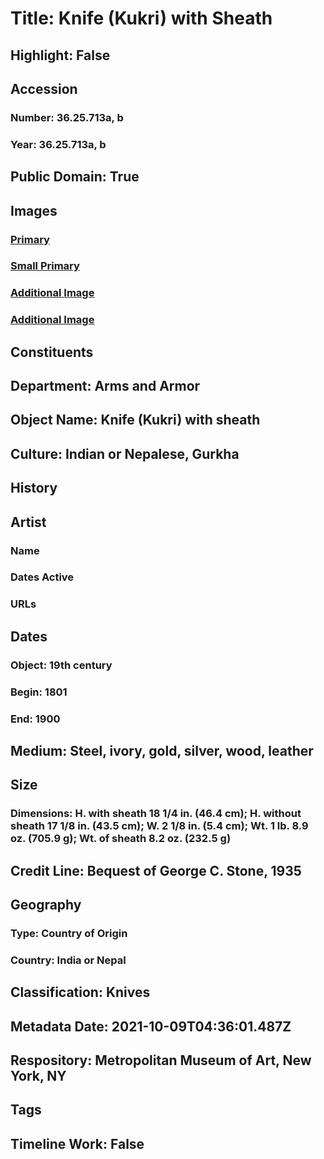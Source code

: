# Title: Knife (Kukri) with Sheath
## Highlight: False
## Accession
### Number: 36.25.713a, b
### Year: 36.25.713a, b
## Public Domain: True
## Images
### [Primary](https://images.metmuseum.org/CRDImages/aa/original/36.25.713ab_003june2014.jpg)
### [Small Primary](https://images.metmuseum.org/CRDImages/aa/web-large/36.25.713ab_003june2014.jpg)
### [Additional Image](https://images.metmuseum.org/CRDImages/aa/original/36.25.713ab_001june2014.jpg)
### [Additional Image](https://images.metmuseum.org/CRDImages/aa/original/36.25.713ab_004june2014.jpg)
## Constituents
## Department: Arms and Armor
## Object Name: Knife (Kukri) with sheath
## Culture: Indian or Nepalese, Gurkha
## History
## Artist
### Name
### Dates Active
### URLs
## Dates
### Object: 19th century
### Begin: 1801
### End: 1900
## Medium: Steel, ivory, gold, silver, wood, leather
## Size
### Dimensions: H. with sheath 18 1/4 in. (46.4 cm); H. without sheath 17 1/8 in. (43.5 cm); W. 2 1/8 in. (5.4 cm); Wt. 1 lb. 8.9 oz. (705.9 g); Wt. of sheath 8.2 oz. (232.5 g)
## Credit Line: Bequest of George C. Stone, 1935
## Geography
### Type: Country of Origin
### Country: India or Nepal
## Classification: Knives
## Metadata Date: 2021-10-09T04:36:01.487Z
## Respository: Metropolitan Museum of Art, New York, NY
## Tags
## Timeline Work: False